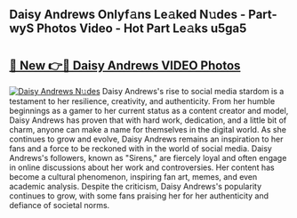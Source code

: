 ## Daisy Andrews Onlyf𝚊ns Le𝚊ked N𝚞des - Part-wyS Photos Video - Hot Part Le𝚊ks u5ga5

# <h2><a href="http://ac12212.deff.icu/?id=Daisy+Andrews">🔗 New 👉🔴 Daisy Andrews VIDEO Photos</a></h2>

[![Daisy Andrews N𝚞des](https://i.imgur.com/rIISA9y.gif)](http://ac12212.deff.icu/?id=Daisy+Andrews)
Daisy Andrews's rise to social media stardom is a testament to her resilience, creativity, and authenticity. From her humble beginnings as a gamer to her current status as a content creator and model, Daisy Andrews has proven that with hard work, dedication, and a little bit of charm, anyone can make a name for themselves in the digital world. As she continues to grow and evolve, Daisy Andrews remains an inspiration to her fans and a force to be reckoned with in the world of social media. Daisy Andrews's followers, known as "Sirens," are fiercely loyal and often engage in online discussions about her work and controversies. Her content has become a cultural phenomenon, inspiring fan art, memes, and even academic analysis. Despite the criticism, Daisy Andrews's popularity continues to grow, with some fans praising her for her authenticity and defiance of societal norms.
